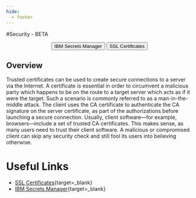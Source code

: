 ```yaml
---
hide:
  - footer
---
```

<script>
  document.title = "Security - BETA";
</script>
#Security - BETA

<html>
<body>
<div style="text-align:center">
<button onclick="location.href='./IBMSecretsManager/'" class="custom-btn btn-7">IBM Secrets Manager</button>
<button onclick="location.href='./SSLCertificates/'" class="custom-btn btn-7">SSL Certificates</button>
</div>
</body>
</html>

## Overview

Trusted certificates can be used to create secure connections to a server via the Internet. A certificate is essential in order to circumvent a malicious party which happens to be on the route to a target server which acts as if it were the target. Such a scenario is commonly referred to as a man-in-the-middle attack. The client uses the CA certificate to authenticate the CA signature on the server certificate, as part of the authorizations before launching a secure connection. Usually, client software—for example, browsers—include a set of trusted CA certificates. This makes sense, as many users need to trust their client software. A malicious or compromised client can skip any security check and still fool its users into believing otherwise.

#   Useful Links
- [SSL Certificates](https://en.wikipedia.org/wiki/Certificate_authority){target=_blank}
- [IBM Secrets Manager](https://cloud.ibm.com/docs/secrets-manager?topic=secrets-manager-getting-started){target=_blank}
